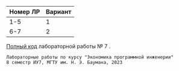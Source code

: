 | Номер ЛР | Вариант |
| -------- | ------- |
|   1-5    |    1    |
|   6-7    |    2    |

[Полный код](https://github.com/amunra2/bmstu-iu7-epe/tree/main/lab_07/src "лабораторная работа 7") лабораторной работы № 7 .

```
Лабораторные работы по курсу "Экономика программной инженерии"
8 семестр ИУ7, МГТУ им. Н. Э. Баумана, 2023
```